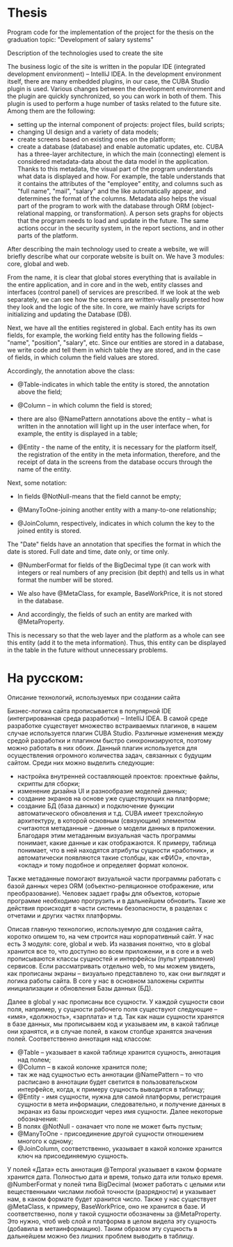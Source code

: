 # Thesis
Program code for the implementation of the project for the thesis on the graduation topic: "Development of salary systems"

Description of the technologies used to create the site

The business logic of the site is written in the popular IDE (integrated development environment) – IntelliJ IDEA. In the development environment itself, there are many embedded plugins, in our case, the CUBA Studio plugin is used. Various changes between the development environment and the plugin are quickly synchronized, so you can work in both of them. This plugin is used to perform a huge number of tasks related to the future site. Among them are the following:
   - setting up the internal component of projects: project files, build scripts;
   - changing UI design and a variety of data models;
   - create screens based on existing ones on the platform;
   - create a database (database) and enable automatic updates, etc.
CUBA has a three-layer architecture, in which the main (connecting) element is considered metadata-data about the data model in the application. Thanks to this metadata, the visual part of the program understands what data is displayed and how. For example, the table understands that it contains the attributes of the "employee" entity, and columns such as "full name", "mail", "salary" and the like automatically appear, and determines the format of the columns. 
Metadata also helps the visual part of the program to work with the database through ORM (object-relational mapping, or transformation). A person sets graphs for objects that the program needs to load and update in the future. The same actions occur in the security system, in the report sections, and in other parts of the platform.

After describing the main technology used to create a website, we will briefly describe what our corporate website is built on. We have 3 modules: core, global and web.

From the name, it is clear that global stores everything that is available in the entire application, and in core and in the web, entity classes and interfaces (control panel) of services are prescribed. If we look at the web separately, we can see how the screens are written-visually presented how they look and the logic of the site. In core, we mainly have scripts for initializing and updating the Database (DB).

Next, we have all the entities registered in global. Each entity has its own fields, for example, the working field entity has the following fields – "name", "position", "salary", etc. Since our entities are stored in a database, we write code and tell them in which table they are stored, and in the case of fields, in which column the field values are stored.

Accordingly, the annotation above the class:

   - @Table-indicates in which table the entity is stored, the annotation above the field;
  
   - @Column – in which column the field is stored;
  
   - there are also @NamePattern annotations above the entity – what is written in the annotation will light up in the user interface when, for example, the entity is displayed in a table;
  
   - @Entity - the name of the entity, it is necessary for the platform itself, the registration of the entity in the meta information, therefore, and the receipt of data in the screens from the database occurs through the name of the entity.
  
Next, some notation:

   - In fields @NotNull-means that the field cannot be empty;
  
   - @ManyToOne-joining another entity with a many-to-one relationship;
  
   - @JoinColumn, respectively, indicates in which column the key to the joined entity is stored.

The "Date" fields have an annotation that specifies the format in which the date is stored. Full date and time, date only, or time only.

   - @NumberFormat for fields of the BigDecimal type (it can work with integers or real numbers of any precision (bit depth) and tells us in what format the number will be stored.
  
   - We also have @MetaClass, for example, BaseWorkPrice, it is not stored in the database. 
  
   - And accordingly, the fields of such an entity are marked with @MetaProperty. 
  
  This is necessary so that the web layer and the platform as a whole can see this entity (add it to the meta information). Thus, this entity can be displayed in the table in the future without unnecessary problems. 
  
  
# На русском:
  
  Описание технологий, используемых при создании сайта

Бизнес-логика сайта прописывается в популярной IDE (интегрированная среда разработки) – IntelliJ IDEA. В самой среде разработке существует множество встраиваемых плагинов, в нашем случае используется плагин CUBA Studio. Различные изменения между средой разработки и плагином быстро синхронизируются, поэтому можно работать в них обоих. Данный плагин используется для осуществления огромного количества задач, связанных с будущим сайтом. Среди них можно выделить следующие:
   - настройка внутренней составляющей проектов: проектные файлы, скрипты для сборки;
   - изменение дизайна UI и разнообразие моделей данных;
   - создание экранов на основе уже существующих на платформе;
   - создание БД (база данных) и подключение функции автоматического обновления и т.д.
CUBA имеет трехслойную архитектуру, в которой основным (связующим) элементом считаются метаданные – данные о модели данных в приложении. Благодаря этим метаданным визуальная часть программы понимает, какие данные и как отображаются. К примеру, таблица понимает, что в ней находятся атрибуты сущности «работник», и автоматически появляются такие столбцы, как «ФИО», «почта», «оклад» и тому подобное и определяет формат колонок. 

Также метаданные помогают визуальной части программы работать с базой данных через ORM (объектно-реляционное отображение, или преобразование). Человек задает графы для объектов, которые программе необходимо прогрузить и в дальнейшем обновить. Такие же действия происходят в части системы безопасности, в разделах с отчетами и других частях платформы.

Описав главную технологию, используемую для создания сайта, коротко опишем то, на чем строится наш корпоративный сайт. У нас есть 3 модуля: core, global и web.
Из названия понятно, что в global хранится все то, что доступно во всем приложении, и в core и в web прописываются классы сущностей и интерфейсы (пульт управления) сервисов. Если рассматривать отдельно web, то мы можем увидеть, как прописаны экраны – визуально представлено то, как они выглядят и логика работы сайта. В core у нас в основном заложены скрипты инициализации и обновления Базы данных (БД).

Далее в global у нас прописаны все сущности. У каждой сущности свои поля, например, у сущности рабочего поля существуют следующие – «имя», «должность», «зарплата» и т.д. Так как наши сущности хранятся в базе данных, мы прописываем код и указываем им, в какой таблице они хранятся, и в случае полей, в каком столбце хранятся значения полей. 
Соответственно аннотация над классом:
   - @Table – указывает в какой таблице хранится сущность, аннотация над полем;
   - @Column – в какой колонке хранится поле; 
   - так же над сущностью есть аннотации @NamePattern – то что расписано в аннотации будет светится в пользовательском интерфейсе, когда, к примеру сущность выводится в таблицу;
   - @Entity - имя сущности, нужна для самой платформы, регистрация сущности в мета информации, следовательно, и получение данных в экранах из базы происходит через имя сущности.
Далее некоторые обозначения:
   - В полях @NotNull - означает что поле не может быть пустым;
   - @ManyToOne - присоединение другой сущности отношением многого к одному;
   - @JoinColumn, соответственно, указывает в какой колонке хранится ключ на присоединяемую сущность.

У полей «Дата» есть аннотация @Temporal указывает в каком формате хранится дата. Полностью дата и время, только дата или только время.
@NumberFormat у полей типа BigDecimal (может работать с целыми или вещественными числами любой точности (разрядности) и указывает нам, в каком формате будет хранится число. 
Также у нас существует @MetaClass, к примеру, BaseWorkPrice, оно не хранится в базе. И соответственно, поля у такой сущности обозначены за @MetaProperty. Это нужно, чтоб web слой и платформа в целом видела эту сущность (добавила в метаинформацию). Таким образом эту сущность в дальнейшем можно без лишних проблем выводить в таблицу.

